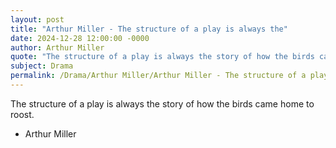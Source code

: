```yaml
---
layout: post
title: "Arthur Miller - The structure of a play is always the"
date: 2024-12-28 12:00:00 -0000
author: Arthur Miller
quote: "The structure of a play is always the story of how the birds came home to roost."
subject: Drama
permalink: /Drama/Arthur Miller/Arthur Miller - The structure of a play is always the
---
```


The structure of a play is always the story of how the birds came home to roost.

- Arthur Miller
